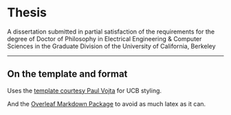 
# Thesis

A dissertation submitted in partial satisfaction of the requirements for the degree of Doctor of Philosophy in Electrical Engineering & Computer Sciences in the Graduate Division of the University of California, Berkeley

---

## On the template and format 

Uses the [template courtesy Paul Vojta](https://www.overleaf.com/latex/templates/uc-berkeley-thesis-template/mfzmtxfqvtxx ) for UCB styling. 

And the [Overleaf Markdown Package](https://www.overleaf.com/learn/latex/Articles/How_to_write_in_Markdown_on_Overleaf) to avoid as much latex as it can. 
